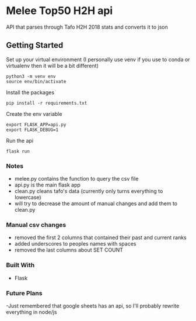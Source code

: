 # Melee Top50 H2H api
API that parses through Tafo H2H 2018 stats and converts it to json


## Getting Started
Set up your virtual environment (I personally use venv if you use to conda or virtualenv then it will be a bit different)
```
python3 -m venv env
source env/bin/activate
```
Install the packages
```
pip install -r requirements.txt
```
Create the env variable
```
export FLASK_APP=api.py
export FLASK_DEBUG=1
```
Run the api
```
flask run
```
### Notes
- melee.py contains the function to query the csv file
- api.py is the main flask app
- clean.py cleans tafo's data (currently only turns everything to lowercase)
- will try to decrease the amount of manual changes and add them to clean.py


### Manual csv changes
- removed the first 2 columns that contained their past and current ranks 
- added underscores to peoples names with spaces
- removed the last columns about SET COUNT 

### Built With
* Flask

### Future Plans 
-Just remembered that google sheets has an api, so I'll probably rewrite everything in node/js